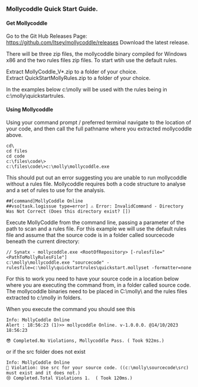 ### Mollycoddle Quick Start Guide.

#### Get Mollycoddle

Go to the Git Hub Releases Page:  https://github.com/Itsey/mollycoddle/releases
Download the latest release.

There will be three zip files, the mollycoddle binary compiled for Windows x86 and the two rules files zip files.  To start wtih use the default rules.

Extract MollyCoddle_V*.zip to a folder of your choice.    
Extract QuickStartMollyRules.zip to a folder of your choice.    
    
In the examples below c:\molly will be used with the rules being in c:\molly\quickstartrules\.


#### Using Mollycoddle

Using your command prompt / preferred terminal navigate to the location of your code, and then call the full pathname where you extracted mollycoddle above.  

```text
cd\
cd files
cd code
c:\files\code\>
c:\files\code\>c:\molly\mollycoddle.exe
```

This should put out an error suggesting you are unable to run mollycoddle without a rules file.  Mollycoddle requires both a code structure to analyse and a set of rules to use for the analysis.

```text
##[command]MollyCoddle Online
##vso[task.logissue type=error] ⚠ Error: InvalidCommand - Directory Was Not Correct (Does this directory exist? [])
```


Execute MollyCoddle from the command line, passing a parameter of the path to scan and a rules file. For this example we will use the default rules file and assume that the source code is in a folder called sourcecode beneath the current directory:

```text
// Synatx - mollycoddle.exe <RootOfRepository> [-rulesfile="<PathToMollyRulesFile"] 
c:\molly\mollycoddle.exe "sourcecode" -rulesfile=c:\molly\quickstartrules\quickstart.mollyset -formatter=none
```

For this to work you need to have your source code in a location below where you are executing the command from, in a folder called source code.  The mollycoddle binaries need to be placed in C:\molly\ and the rules files extracted to c:\molly in folders.

When you execute the command you should see this


```text
Info: MollyCoddle Online
Alert : 18:56:23 (1)>> mollycoddle Online. v-1.0.0.0. @14/10/2023 18:56:23

😎 Completed.No Violations, Mollycoddle Pass. ( Took 922ms.)
```

or if the src folder does not exist

```text
Info: MollyCoddle Online
💩 Violation: Use src for your source code. ((c:\molly\sourcecode\src) must exist and it does not.)
😢 Completed.Total Violations 1.  ( Took 120ms.)
```

